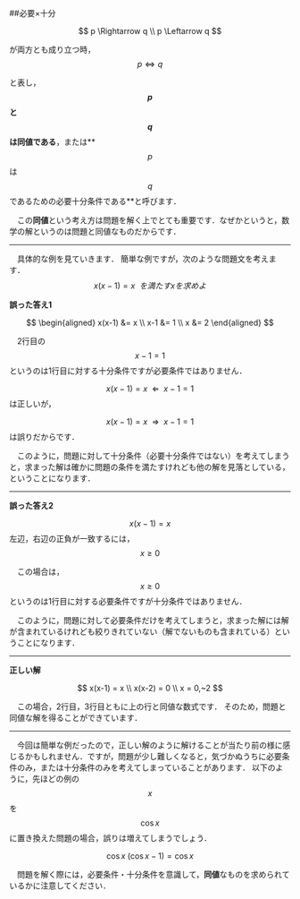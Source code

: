 ##必要×十分

$$
p \Rightarrow q \\
p \Leftarrow q
$$

が両方とも成り立つ時，
$$
p \iff q
$$

と表し，**$$p$$ と $$q$$ は同値である**，または** $$p$$は $$q$$ であるための必要十分条件である**と呼びます．

　この**同値**という考え方は問題を解く上でとても重要です．なぜかというと，数学の解というのは問題と同値なものだからです．

***

　具体的な例を見ていきます．
簡単な例ですが，次のような問題文を考えます．
$$
x(x-1) = x ~~を満たすxを求めよ
$$


**誤った答え1**

$$
\begin{aligned}
x(x-1) &= x \\
x-1 &= 1 \\
x &= 2
\end{aligned}
$$


　2行目の $$x-1=1$$ というのは1行目に対する十分条件ですが必要条件ではありません．

$$
x(x-1) = x ~~\Leftarrow~~
x-1 = 1 
$$
は正しいが，

$$
x(x-1) = x ~~\Rightarrow~~
x-1 = 1 
$$
は誤りだからです．

　このように，問題に対して十分条件（必要十分条件ではない）を考えてしまうと，求まった解は確かに問題の条件を満たすけれども他の解を見落としている，ということになります．

***

**誤った答え2**

$$
x(x-1) = x
$$
左辺，右辺の正負が一致するには，
$$
x \ge 0
$$

　この場合は，$$ x\ge 0$$ というのは1行目に対する必要条件ですが十分条件ではありません．

　このように，問題に対して必要条件だけを考えてしまうと，求まった解には解が含まれているけれども絞りきれていない（解でないものも含まれている）ということになります．

***

**正しい解**

$$
x(x-1) = x \\
x(x-2) = 0 \\
x = 0,~2
$$

　この場合，2行目，3行目ともに上の行と同値な数式です．
そのため，問題と同値な解を得ることができています．

***

　今回は簡単な例だったので，正しい解のように解けることが当たり前の様に感じるかもしれません．ですが，問題が少し難しくなると，気づかぬうちに必要条件のみ，または十分条件のみを考えてしまっていることがあります．
以下のように，先ほどの例の$$x$$ を $$\cos{x}$$ に置き換えた問題の場合，誤りは増えてしまうでしょう．

$$
\cos{x}~(\cos{x}-1) = \cos{x}
$$

　問題を解く際には，必要条件・十分条件を意識して，**同値**なものを求められているかに注意してください．
